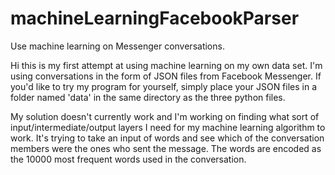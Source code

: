 # machineLearningFacebookParser
Use machine learning on Messenger conversations.

Hi this is my first attempt at using machine learning on my own data set. I'm using conversations in the form of JSON files from Facebook
Messenger. If you'd like to try my program for yourself, simply place your JSON files in a folder named 'data' in the same directory as the
three python files.

My solution doesn't currently work and I'm working on finding what sort of input/intermediate/output layers I need for my machine
learning algorithm to work. It's trying to take an input of words and see which of the conversation members were the ones who sent
the message. The words are encoded as the 10000 most frequent words used in the conversation.
